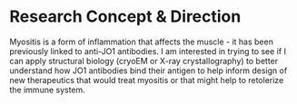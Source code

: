

# Research Concept & Direction

Myositis is a form of inflammation that affects the muscle - it has been previously linked to anti-JO1 antibodies. I am interested in trying to see if I can apply structural biology (cryoEM or X-ray crystallography) to better understand how JO1 antibodies bind their antigen to help inform design of new therapeutics that would treat myositis or that might help to retolerize the immune system. 

